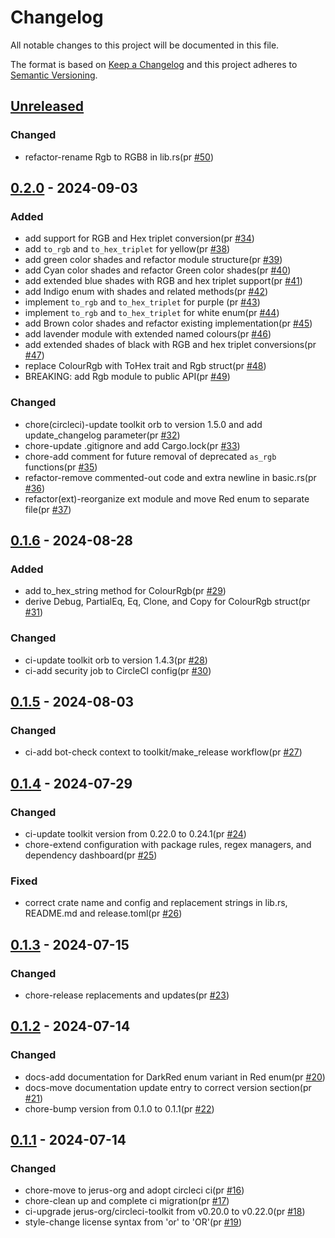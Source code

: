 # Changelog

All notable changes to this project will be documented in this file.

The format is based on [Keep a Changelog](https://keepachangelog.com/en/1.0.0/)
and this project adheres to [Semantic Versioning](https://semver.org/spec/v2.0.0.html).

## [Unreleased]

### Changed

- refactor-rename Rgb to RGB8 in lib.rs(pr [#50])

## [0.2.0] - 2024-09-03

### Added

- add support for RGB and Hex triplet conversion(pr [#34])
- add `to_rgb` and `to_hex_triplet` for yellow(pr [#38])
- add green color shades and refactor module structure(pr [#39])
- add Cyan color shades and refactor Green color shades(pr [#40])
- add extended blue shades with RGB and hex triplet support(pr [#41])
- add Indigo enum with shades and related methods(pr [#42])
- implement `to_rgb` and `to_hex_triplet` for purple (pr [#43])
- implement `to_rgb` and `to_hex_triplet` for white enum(pr [#44])
- add Brown color shades and refactor existing implementation(pr [#45])
- add lavender module with extended named colours(pr [#46])
- add extended shades of black with RGB and hex triplet conversions(pr [#47])
- replace ColourRgb with ToHex trait and Rgb struct(pr [#48])
- BREAKING: add Rgb module to public API(pr [#49])

### Changed

- chore(circleci)-update toolkit orb to version 1.5.0 and add update_changelog parameter(pr [#32])
- chore-update .gitignore and add Cargo.lock(pr [#33])
- chore-add comment for future removal of deprecated `as_rgb` functions(pr [#35])
- refactor-remove commented-out code and extra newline in basic.rs(pr [#36])
- refactor(ext)-reorganize ext module and move Red enum to separate file(pr [#37])

## [0.1.6] - 2024-08-28

### Added

- add to_hex_string method for ColourRgb(pr [#29])
- derive Debug, PartialEq, Eq, Clone, and Copy for ColourRgb struct(pr [#31])

### Changed

- ci-update toolkit orb to version 1.4.3(pr [#28])
- ci-add security job to CircleCI config(pr [#30])

## [0.1.5] - 2024-08-03

### Changed

- ci-add bot-check context to toolkit/make_release workflow(pr [#27])

## [0.1.4] - 2024-07-29

### Changed

- ci-update toolkit version from 0.22.0 to 0.24.1(pr [#24])
- chore-extend configuration with package rules, regex managers, and dependency dashboard(pr [#25])

### Fixed

- correct crate name and config and replacement strings in lib.rs, README.md and release.toml(pr [#26])

## [0.1.3] - 2024-07-15

### Changed

- chore-release replacements and updates(pr [#23])

## [0.1.2] - 2024-07-14

### Changed

- docs-add documentation for DarkRed enum variant in Red enum(pr [#20])
- docs-move documentation update entry to correct version section(pr [#21])
- chore-bump version from 0.1.0 to 0.1.1(pr [#22])

## [0.1.1] - 2024-07-14

### Changed

- chore-move to jerus-org and adopt circleci ci(pr [#16])
- chore-clean up and complete ci migration(pr [#17])
- ci-upgrade jerus-org/circleci-toolkit from v0.20.0 to v0.22.0(pr [#18])
- style-change license syntax from 'or' to 'OR'(pr [#19])

[#16]: https://github.com/jerus-org/named-colour/pull/16
[#17]: https://github.com/jerus-org/named-colour/pull/17
[#18]: https://github.com/jerus-org/named-colour/pull/18
[#19]: https://github.com/jerus-org/named-colour/pull/19
[#20]: https://github.com/jerus-org/named-colour/pull/20
[#21]: https://github.com/jerus-org/named-colour/pull/21
[#22]: https://github.com/jerus-org/named-colour/pull/22
[#23]: https://github.com/jerus-org/named-colour/pull/23
[#24]: https://github.com/jerus-org/named-colour/pull/24
[#25]: https://github.com/jerus-org/named-colour/pull/25
[#26]: https://github.com/jerus-org/named-colour/pull/26
[#27]: https://github.com/jerus-org/named-colour/pull/27
[#28]: https://github.com/jerus-org/named-colour/pull/28
[#29]: https://github.com/jerus-org/named-colour/pull/29
[#30]: https://github.com/jerus-org/named-colour/pull/30
[#31]: https://github.com/jerus-org/named-colour/pull/31
[#32]: https://github.com/jerus-org/named-colour/pull/32
[#33]: https://github.com/jerus-org/named-colour/pull/33
[#34]: https://github.com/jerus-org/named-colour/pull/34
[#35]: https://github.com/jerus-org/named-colour/pull/35
[#36]: https://github.com/jerus-org/named-colour/pull/36
[#37]: https://github.com/jerus-org/named-colour/pull/37
[#38]: https://github.com/jerus-org/named-colour/pull/38
[#39]: https://github.com/jerus-org/named-colour/pull/39
[#40]: https://github.com/jerus-org/named-colour/pull/40
[#41]: https://github.com/jerus-org/named-colour/pull/41
[#42]: https://github.com/jerus-org/named-colour/pull/42
[#43]: https://github.com/jerus-org/named-colour/pull/43
[#44]: https://github.com/jerus-org/named-colour/pull/44
[#45]: https://github.com/jerus-org/named-colour/pull/45
[#46]: https://github.com/jerus-org/named-colour/pull/46
[#47]: https://github.com/jerus-org/named-colour/pull/47
[#48]: https://github.com/jerus-org/named-colour/pull/48
[#49]: https://github.com/jerus-org/named-colour/pull/49
[#50]: https://github.com/jerus-org/named-colour/pull/50
[Unreleased]: https://github.com/jerus-org/named-colour/compare/v0.2.0...HEAD
[0.2.0]: https://github.com/jerus-org/named-colour/compare/v0.1.6...v0.2.0
[0.1.6]: https://github.com/jerus-org/named-colour/compare/v0.1.5...v0.1.6
[0.1.5]: https://github.com/jerus-org/named-colour/compare/v0.1.4...v0.1.5
[0.1.4]: https://github.com/jerus-org/named-colour/compare/v0.1.3...v0.1.4
[0.1.3]: https://github.com/jerus-org/named-colour/compare/v0.1.2...v0.1.3
[0.1.2]: https://github.com/jerus-org/named-colour/compare/v0.1.1...v0.1.2
[0.1.1]: https://github.com/jerus-org/named-colour/releases/tag/v0.1.1
